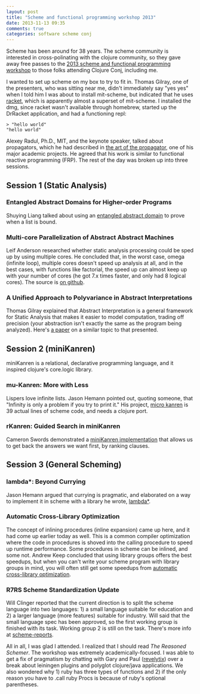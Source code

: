 ```yaml
---
layout: post
title: "Scheme and functional programming workshop 2013"
date: 2013-11-13 09:35
comments: true
categories: software scheme conj
---
```


Scheme has been around for 38 years. The scheme community is interested in cross-polinating with the clojure community, so they gave away free passes to the [2013 scheme and functional programming workshop](http://webyrd.net/scheme-2013/) to those folks attending Clojure Conj, including me.

I wanted to set up scheme on my box to try to fit in. Thomas Gilray, one of the presenters, who was sitting near me, didn't immediately say "yes yes" when I told him I was about to install mit-scheme, but indicated that he uses [racket](http://racket-lang.org/), which is apparently almost a superset of mit-scheme. I installed the dmg, since racket wasn't available through homebrew, started up the DrRacket application, and had a functioning repl:

``` racket
> "hello world"
"hello world"
```

Alexey Radul, Ph.D., MIT, and the keynote speaker, talked about propagators, which he had described in [the art of the propagator](http://web.mit.edu/~axch/www/art.pdf), one of his major academic projects. He agreed that his work is similar to functional reactive programming (FRP). The rest of the day was broken up into three sessions.

## Session 1 (Static Analysis)

### Entangled Abstract Domains for Higher-order Programs

Shuying Liang talked about using an [entangled abstract domain](https://github.com/shuyingliang/entangled-domain-py) to prove when a list is bound.

### Multi-core Parallelization of Abstract Abstract Machines

Leif Anderson researched whether static analysis processing could be sped up by using multiple cores. He concluded that, in the worst case, omega (infinite loop), multiple cores doesn't speed up analysis at all, and in the best cases, with functions like factorial, the speed up can almost keep up with your number of cores (he got 7.x times faster, and only had 8 logical cores). The source is [on github](https://github.com/LeifAndersen/CPSLambdaCalc).

### A Unified Approach to Polyvariance in Abstract Interpretations

Thomas Gilray explained that Abstract Interpretation is a general framework for Static Analysis that makes it easier to model computation, trading off precision (your abstraction isn't exactly the same as the program being analyzed). Here's [a paper](http://faculty.cs.byu.edu/~jay/conferences/2013-tfp/proceedings/tfp2013_submission_9.pdf) on a similar topic to that presented.

## Session 2 (miniKanren)

miniKanren is a relational, declarative programming language, and it inspired clojure's core.logic library.

### mu-Kanren: More with Less

Lispers love infinite lists. Jason Hemann pointed out, quoting someone, that "Infinity is only a problem if you try to print it." His project, [micro kanren](https://github.com/jasonhemann/microKanren) is 39 actual lines of scheme code, and needs a clojure port.

### rKanren: Guided Search in miniKanren

Cameron Swords demonstrated a [miniKanren implementation](https://github.com/cgswords/rkanren) that allows us to get back the answers we want first, by ranking clauses.

## Session 3 (General Scheming)

### lambda*: Beyond Currying

Jason Hemann argued that currying is pragmatic, and elaborated on a way to implement it in scheme with a library he wrote, [lambda*](https://github.com/jasonhemann/lambdastar).

### Automatic Cross-Library Optimization

The concept of inlining procedures (inline expansion) came up here, and it had come up earlier today as well. This is a common compiler optimization where the code in procedures is shoved into the calling procedure to speed up runtime performance. Some procedures in scheme can be inlined, and some not. Andrew Keep concluded that using library groups offers the best speedups, but when you can't write your scheme program with library groups in mind, you will often still get some speedups from [automatic cross-library optimization](http://www.cs.indiana.edu/~dyb/pubs/auto-xlib-opt.pdf).

### R7RS Scheme Standardization Update
Will Clinger reported that the current direction is to split the scheme language into two languages: 1) a small language suitable for education and 2) a larger language (more features) suitable for industry. Will said that the small language spec has been approved, so the first working group is finished with its task. Working group 2 is still on the task. There's more info at [scheme-reports](http://scheme-reports.org/).

All in all, I was glad I attended. I realized that I should read _The Reasoned Schemer_. The workshop was extremely academically-focused. I was able to get a fix of pragmatism by chatting with Gary and Paul ([revelytix](http://www.revelytix.com/)) over a break about leiningen plugins and polyglot clojure/java applications. We also wondered why 1) ruby has three types of functions and 2) if the only reason you have to .call ruby Procs is because of ruby's optional parentheses.

